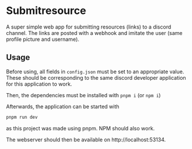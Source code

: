 # Submitresource
A super simple web app for submitting resources (links) to a discord channel. 
The links are posted with a webhook and imitate the user (same profile picture
and username).

## Usage
Before using, all fields in `config.json` must be set to an appropriate value.
These should be corresponding to the same discord developer application for this
application to work.

Then, the dependencies must be installed with `pnpm i` (or `npm i`)

Afterwards, the application can be started with

```sh
pnpm run dev
```

as this project was made using pnpm. NPM should also work.

The webserver should then be available on http://localhost:53134.



